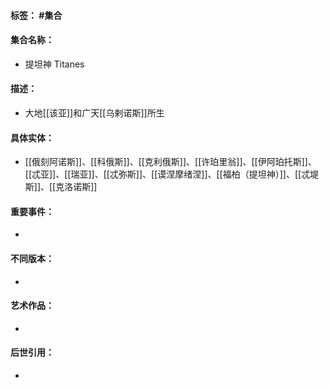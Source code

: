 #### 标签： #集合
#### 集合名称：
- 提坦神 Titanes
#### 描述：
- 大地[[该亚]]和广天[[乌剌诺斯]]所生
#### 具体实体：
- [[俄刻阿诺斯]]、[[科俄斯]]、[[克利俄斯]]、[[许珀里翁]]、[[伊阿珀托斯]]、[[忒亚]]、[[瑞亚]]、[[忒弥斯]]、[[谟涅摩绪涅]]、[[福柏（提坦神）]]、[[忒堤斯]]、[[克洛诺斯]]
#### 重要事件：
- 
#### 不同版本：
- 
#### 艺术作品：
- 
#### 后世引用：
- 